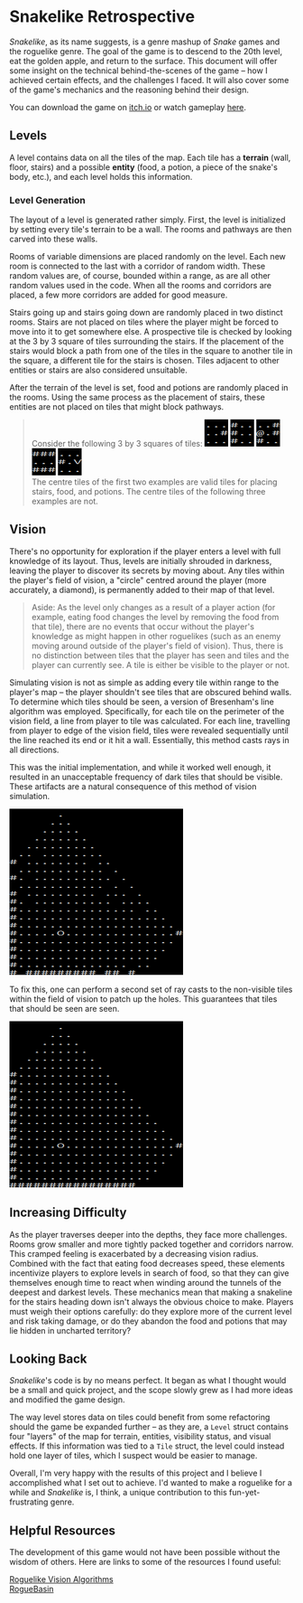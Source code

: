 
# Snakelike Retrospective

*Snakelike*, as its name suggests, is a genre mashup of *Snake* games and the roguelike genre. The goal of the game is to descend to the 20th level, eat the golden apple, and return to the surface. This document will offer some insight on the technical behind-the-scenes of the game – how I achieved certain effects, and the challenges I faced. It will also cover some of the game's mechanics and the reasoning behind their design.

You can download the game on [itch.io](https://leo-li.itch.io/snakelike) or watch gameplay [here](https://youtu.be/0FIhjqivlkU).


## Levels

A level contains data on all the tiles of the map. Each tile has a **terrain** (wall, floor, stairs) and a possible **entity** (food, a potion, a piece of the snake's body, etc.), and each level holds this information.

### Level Generation

The layout of a level is generated rather simply. First, the level is initialized by setting every tile's terrain to be a wall. The rooms and pathways are then carved into these walls.

Rooms of variable dimensions are placed randomly on the level. Each new room is connected to the last with a corridor of random width. These random values are, of course, bounded within a range, as are all other random values used in the code. When all the rooms and corridors are placed, a few more corridors are added for good measure.

Stairs going up and stairs going down are randomly placed in two distinct rooms. Stairs are not placed on tiles where the player might be forced to move into it to get somewhere else. A prospective tile is checked by looking at the 3 by 3 square of tiles surrounding the stairs. If the placement of the stairs would block a path from one of the tiles in the square to another tile in the square, a different tile for the stairs is chosen. Tiles adjacent to other entities or stairs are also considered unsuitable.

After the terrain of the level is set, food and potions are randomly placed in the rooms. Using the same process as the placement of stairs, these entities are not placed on tiles that might block pathways.

> Consider the following 3 by 3 squares of tiles: ![ex1](ex1.png) ![ex2](ex2.png) ![ex3](ex3.png) ![ex4](ex4.png) ![ex5](ex5.png)
> <br>
> The centre tiles of the first two examples are valid tiles for placing stairs, food, and potions. The centre tiles of the following three examples are not.


## Vision

There's no opportunity for exploration if the player enters a level with full knowledge of its layout.  Thus, levels are initially shrouded in darkness, leaving the player to discover its secrets by moving about. Any tiles within the player's field of vision, a "circle" centred around the player (more accurately, a diamond), is permanently added to their map of that level.

> Aside: As the level only changes as a result of a player action (for example, eating food changes the level by removing the food from that tile), there are no events that occur without the player's knowledge as might happen in other roguelikes (such as an enemy moving around outside of the player's field of vision). Thus, there is no distinction between tiles that the player has seen and tiles and the player can currently see. A tile is either be visible to the player or not.

Simulating vision is not as simple as adding every tile within range to the player's map – the player shouldn't see tiles that are obscured behind walls. To determine which tiles should be seen, a version of Bresenham's line algorithm was employed. Specifically, for each tile on the perimeter of the vision field, a line from player to tile was calculated. For each line, travelling from player to edge of the vision field, tiles were revealed sequentially until the line reached its end or it hit a wall. Essentially, this method casts rays in all directions.

This was the initial implementation, and while it worked well enough, it resulted in an unacceptable frequency of dark tiles that should be visible. These artifacts are a natural consequence of this method of vision simulation.

![va1](va1.png)

To fix this, one can perform a second set of ray casts to the non-visible tiles within the field of vision to patch up the holes. This guarantees that tiles that should be seen are seen.

![va2](va2.png)


## Increasing Difficulty

As the player traverses deeper into the depths, they face more challenges. Rooms grow smaller and more tightly packed together and corridors narrow. This cramped feeling is exacerbated by a decreasing vision radius. Combined with the fact that eating food decreases speed, these elements incentivize players to explore levels in search of food, so that they can give themselves enough time to react when winding around the tunnels of the deepest and darkest levels. These mechanics mean that making a snakeline for the stairs heading down isn't always the obvious choice to make. Players must weigh their options carefully: do they explore more of the current level and risk taking damage, or do they abandon the food and potions that may lie hidden in uncharted territory?

## Looking Back

*Snakelike*'s code is by no means perfect. It began as what I thought would be a small and quick project, and the scope slowly grew as I had more ideas and modified the game design.

The way level stores data on tiles could benefit from some refactoring should the game be expanded further – as they are, a `Level` struct contains four "layers" of the map for terrain, entities, visibility status, and visual effects. If this information was tied to a `Tile` struct, the level could instead hold one layer of tiles, which I suspect would be easier to manage.

Overall, I'm very happy with the results of this project and I believe I accomplished what I set out to achieve. I'd wanted to make a roguelike for a while and *Snakelike* is, I think, a unique contribution to this fun-yet-frustrating genre.


## Helpful Resources

The development of this game would not have been possible without the wisdom of others. Here are links to some of the resources I found useful:

[Roguelike Vision Algorithms](http://www.adammil.net/blog/v125_roguelike_vision_algorithms.html)
<br>
[RogueBasin](http://www.roguebasin.com/index.php?title=Field_of_Vision)